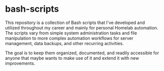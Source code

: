# bash-scripts

This repository is a collection of Bash scripts that I've developed and utilized throughout my career and mainly for personal Homelab automation. The scripts vary from simple system administration tasks and file manipulation to more complex automation workflows for server management, data backups, and other recurring activities. 

The goal is to keep them organized, documented, and readily accessible for anyone that maybe wants to make use of it and extend it with new improvements.
